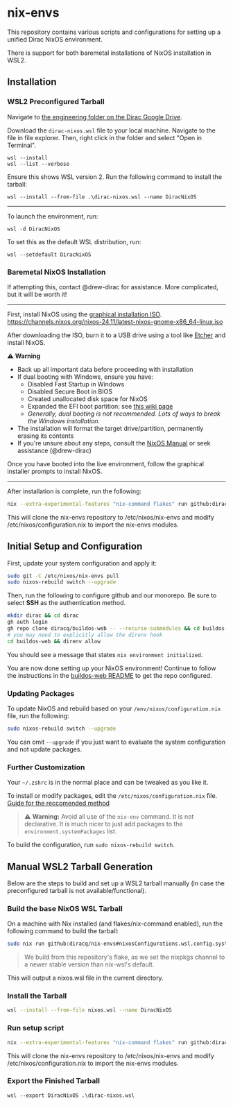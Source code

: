 # nix-envs
This repository contains various scripts and configurations for setting up a unified Dirac NixOS environment.

There is support for both baremetal installations of NixOS installation in WSL2.

## Installation
### WSL2 Preconfigured Tarball

Navigate to [the engineering folder on the Dirac Google Drive](https://drive.google.com/drive/folders/0AGQuWK0xz_dmUk9PVA).

Download the `dirac-nixos.wsl` file to your local machine. Navigate to the file in file explorer. Then, right click in the folder and select "Open in Terminal".

```ps2
wsl --install
wsl --list --verbose
```
Ensure this shows WSL version 2. Run the following command to install the tarball:

```ps2
wsl --install --from-file .\dirac-nixos.wsl --name DiracNixOS
```

---

To launch the environment, run:

```ps2
wsl -d DiracNixOS
```

To set this as the default WSL distribution, run:

```ps2
wsl --setdefault DiracNixOS
```

### Baremetal NixOS Installation

If attempting this, contact @drew-dirac for assistance. More complicated, but it will be worth it!

---

First, install NixOS using the [graphical installation ISO](https://nixos.org/download.html).
https://channels.nixos.org/nixos-24.11/latest-nixos-gnome-x86_64-linux.iso

After downloading the ISO, burn it to a USB drive using a tool like [Etcher](https://etcher.balena.io/) and install NixOS.

⚠️ **Warning**
- Back up all important data before proceeding with installation
- If dual booting with Windows, ensure you have:
  - Disabled Fast Startup in Windows
  - Disabled Secure Boot in BIOS
  - Created unallocated disk space for NixOS
  - Expanded the EFI boot partition: see [this wiki page](https://nixos.wiki/wiki/Dual_Booting_NixOS_and_Windows)
  - *Generally, dual booting is not recommended. Lots of ways to break the Windows installation.*
- The installation will format the target drive/partition, permanently erasing its contents
- If you're unsure about any steps, consult the [NixOS Manual](https://nixos.org/manual/nixos/stable/) or seek assistance (@drew-dirac)

Once you have booted into the live environment, follow the graphical installer prompts to install NixOS.

---

After installation is complete, run the following:

```bash
nix --extra-experimental-features "nix-command flakes" run github:diracq/nix-envs
```

This will clone the nix-envs repository to /etc/nixos/nix-envs and modify /etc/nixos/configuration.nix to import the nix-envs modules.

## Initial Setup and Configuration

First, update your system configuration and apply it:

```bash
sudo git -C /etc/nixos/nix-envs pull
sudo nixos-rebuild switch --upgrade
```

Then, run the following to configure github and our monorepo. Be sure to select **SSH** as the authentication method.

```bash
mkdir dirac && cd dirac
gh auth login
gh repo clone diracq/buildos-web -- --recurse-submodules && cd buildos-web
# you may need to explicitly allow the direnv hook
cd buildos-web && direnv allow
```

You should see a message that states `nix environment initialized`.

You are now done setting up your NixOS environment! Continue to follow the instructions in the [buildos-web README](https://github.com/diracq/buildos-web/blob/main/README.md) to get the repo configured.

### Updating Packages

To update NixOS and rebuild based on your `/env/nixos/configuration.nix` file, run the following:

```bash
sudo nixos-rebuild switch --upgrade
```
You can omit `--upgrade` if you just want to evaluate the system configuration and not update packages.

### Further Customization

Your `~/.zshrc` is in the normal place and can be tweaked as you like it.

To install or modify packages, edit the `/etc/nixos/configuration.nix` file. [Guide for the reccomended method](https://matthewrhone.dev/nixos-package-guide#installing-a-package-via-configurationnix-system-wide)

> ⚠️ **Warning:** Avoid all use of the `nix-env` command. It is not declarative. It is much nicer to just add packages to the `environment.systemPackages` list.

To build the configuration, run `sudo nixos-rebuild switch`.

## Manual WSL2 Tarball Generation

Below are the steps to build and set up a WSL2 tarball manually (in case the preconfigured tarball is not available/functional).

### Build the base NixOS WSL Tarball
On a machine with Nix installed (and flakes/nix-command enabled), run the following command to build the tarball:

```bash
sudo nix run github:diracq/nix-envs#nixosConfigurations.wsl.config.system.build.tarballBuilder
```
> We build from this repository's flake, as we set the nixpkgs channel to a newer stable version than nix-wsl's default.

This will output a nixos.wsl file in the current directory.

### Install the Tarball

```bash
wsl --install --from-file nixos.wsl --name DiracNixOS
```

### Run setup script

```bash
nix --extra-experimental-features "nix-command flakes" run github:diracq/nix-envs
```

This will clone the nix-envs repository to /etc/nixos/nix-envs and modify /etc/nixos/configuration.nix to import the nix-envs modules.

### Export the Finished Tarball

```ps2
wsl --export DiracNixOS .\dirac-nixos.wsl
```


